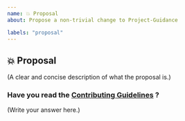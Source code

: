 ```yaml
---
name: 💥 Proposal
about: Propose a non-trivial change to Project-Guidance

labels: "proposal"
---
```


## 💥 Proposal

(A clear and concise description of what the proposal is.)

### Have you read the [Contributing Guidelines](https://github.com/Kushal997-das/Project-Guidance/blob/main/CONTRIBUTING.md) ?

(Write your answer here.)
